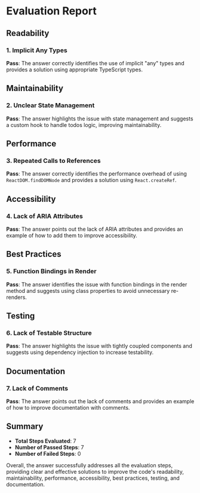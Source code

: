 # Evaluation Report

## Readability
### 1. Implicit Any Types
**Pass**: The answer correctly identifies the use of implicit "any" types and provides a solution using appropriate TypeScript types.

## Maintainability
### 2. Unclear State Management
**Pass**: The answer highlights the issue with state management and suggests a custom hook to handle todos logic, improving maintainability.

## Performance
### 3. Repeated Calls to References
**Pass**: The answer correctly identifies the performance overhead of using `ReactDOM.findDOMNode` and provides a solution using `React.createRef`.

## Accessibility
### 4. Lack of ARIA Attributes
**Pass**: The answer points out the lack of ARIA attributes and provides an example of how to add them to improve accessibility.

## Best Practices
### 5. Function Bindings in Render
**Pass**: The answer identifies the issue with function bindings in the render method and suggests using class properties to avoid unnecessary re-renders.

## Testing
### 6. Lack of Testable Structure
**Pass**: The answer highlights the issue with tightly coupled components and suggests using dependency injection to increase testability.

## Documentation
### 7. Lack of Comments
**Pass**: The answer points out the lack of comments and provides an example of how to improve documentation with comments.

## Summary
- **Total Steps Evaluated**: 7
- **Number of Passed Steps**: 7
- **Number of Failed Steps**: 0

Overall, the answer successfully addresses all the evaluation steps, providing clear and effective solutions to improve the code's readability, maintainability, performance, accessibility, best practices, testing, and documentation.